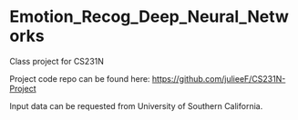 # Emotion_Recog_Deep_Neural_Networks
Class project for CS231N

Project code repo can be found here:
https://github.com/julieeF/CS231N-Project

Input data can be requested from University of Southern California.
